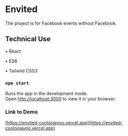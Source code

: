 # Envited

The project is for Facebook events without Facebook.

## Technical Use

• React

• ES6

• Tailwild CSS3

### `npm start`

Runs the app in the development mode.\
Open [http://localhost:3000](http://localhost:3000) to view it in your browser.

### Link to Demo

[https://envited-cooloojayoo.vercel.app](https://envited-cooloojayoo.vercel.app)
